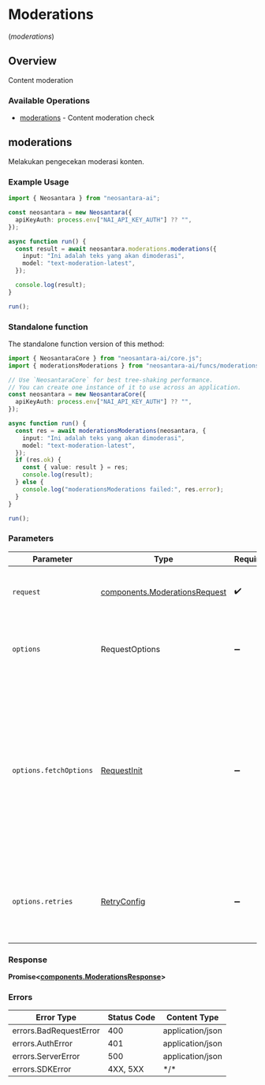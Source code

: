 # Moderations
(*moderations*)

## Overview

Content moderation

### Available Operations

* [moderations](#moderations) - Content moderation check

## moderations

Melakukan pengecekan moderasi konten.

### Example Usage

```typescript
import { Neosantara } from "neosantara-ai";

const neosantara = new Neosantara({
  apiKeyAuth: process.env["NAI_API_KEY_AUTH"] ?? "",
});

async function run() {
  const result = await neosantara.moderations.moderations({
    input: "Ini adalah teks yang akan dimoderasi",
    model: "text-moderation-latest",
  });

  console.log(result);
}

run();
```

### Standalone function

The standalone function version of this method:

```typescript
import { NeosantaraCore } from "neosantara-ai/core.js";
import { moderationsModerations } from "neosantara-ai/funcs/moderationsModerations.js";

// Use `NeosantaraCore` for best tree-shaking performance.
// You can create one instance of it to use across an application.
const neosantara = new NeosantaraCore({
  apiKeyAuth: process.env["NAI_API_KEY_AUTH"] ?? "",
});

async function run() {
  const res = await moderationsModerations(neosantara, {
    input: "Ini adalah teks yang akan dimoderasi",
    model: "text-moderation-latest",
  });
  if (res.ok) {
    const { value: result } = res;
    console.log(result);
  } else {
    console.log("moderationsModerations failed:", res.error);
  }
}

run();
```

### Parameters

| Parameter                                                                                                                                                                      | Type                                                                                                                                                                           | Required                                                                                                                                                                       | Description                                                                                                                                                                    |
| ------------------------------------------------------------------------------------------------------------------------------------------------------------------------------ | ------------------------------------------------------------------------------------------------------------------------------------------------------------------------------ | ------------------------------------------------------------------------------------------------------------------------------------------------------------------------------ | ------------------------------------------------------------------------------------------------------------------------------------------------------------------------------ |
| `request`                                                                                                                                                                      | [components.ModerationsRequest](../../models/components/moderationsrequest.md)                                                                                                 | :heavy_check_mark:                                                                                                                                                             | The request object to use for the request.                                                                                                                                     |
| `options`                                                                                                                                                                      | RequestOptions                                                                                                                                                                 | :heavy_minus_sign:                                                                                                                                                             | Used to set various options for making HTTP requests.                                                                                                                          |
| `options.fetchOptions`                                                                                                                                                         | [RequestInit](https://developer.mozilla.org/en-US/docs/Web/API/Request/Request#options)                                                                                        | :heavy_minus_sign:                                                                                                                                                             | Options that are passed to the underlying HTTP request. This can be used to inject extra headers for examples. All `Request` options, except `method` and `body`, are allowed. |
| `options.retries`                                                                                                                                                              | [RetryConfig](../../lib/utils/retryconfig.md)                                                                                                                                  | :heavy_minus_sign:                                                                                                                                                             | Enables retrying HTTP requests under certain failure conditions.                                                                                                               |

### Response

**Promise\<[components.ModerationsResponse](../../models/components/moderationsresponse.md)\>**

### Errors

| Error Type             | Status Code            | Content Type           |
| ---------------------- | ---------------------- | ---------------------- |
| errors.BadRequestError | 400                    | application/json       |
| errors.AuthError       | 401                    | application/json       |
| errors.ServerError     | 500                    | application/json       |
| errors.SDKError        | 4XX, 5XX               | \*/\*                  |